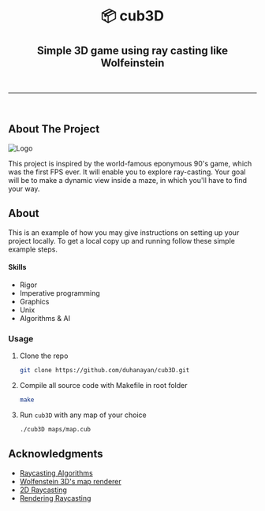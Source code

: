 <h1 align="center"> 📦 cub3D  </h1>

<h2 align="center">Simple 3D game using ray casting like Wolfeinstein</h2>
<br>

<hr>

<!-- PROJECT LOGO -->
<br />


<!-- ABOUT THE PROJECT -->
## About The Project

<img src="./images/example.png" alt="Logo">

This project is inspired by the world-famous eponymous 90's game, which was the first FPS ever. It will enable you to explore ray-casting. Your goal will be to make a dynamic view inside a maze, in which you'll have to find your way. 

<!-- GETTING STARTED -->
## About

This is an example of how you may give instructions on setting up your project locally.
To get a local copy up and running follow these simple example steps.

#### Skills
- Rigor
- Imperative programming
- Graphics
- Unix
- Algorithms & AI

### Usage

1. Clone the repo
   ```sh
   git clone https://github.com/duhanayan/cub3D.git
   ```
2. Compile all source code with Makefile in root folder
   ```sh
   make
   ```
3. Run `cub3D` with any map of your choice
   ```sh
   ./cub3D maps/map.cub
   ```

<!-- ACKNOWLEDGMENTS -->
## Acknowledgments

* [Raycasting Algorithms](https://youtu.be/ebzlMOw79Yw)
* [Wolfenstein 3D's map renderer](https://youtu.be/eOCQfxRQ2pY)
* [2D Raycasting](https://youtu.be/TOEi6T2mtHo)
* [Rendering Raycasting](https://youtu.be/vYgIKn7iDH8)
